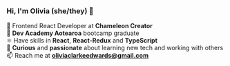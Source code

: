 ### Hi, I'm Olivia (she/they) 👋

<!--
**olivia-clarkeedwards/olivia-clarkeedwards** is a ✨ _special_ ✨ repository because its `README.md` (this file) appears on your GitHub profile.

Here are some ideas to get you started:


- 👯 I’m looking to collaborate on ...
- 🤔 I’m looking for help with ...
- 💬 Ask me about ...
- 📫 How to reach me: ...
-  ...
- ...
😄 Pronouns: she
⚡ decided to fast-track my way into work by doing a *coding bootcamp* after completing two years of my computer science degree   
-->

🦎 Frontend React Developer at **Chameleon Creator**   
🔭 **Dev Academy Aotearoa** bootcamp graduate   
⚛️ Have skills in **React**, **React-Redux** and **TypeScript**  
🌱 **Curious** and **passionate** about learning new tech and working with others   
📫 Reach me at **oliviaclarkeedwards@gmail.com**  
